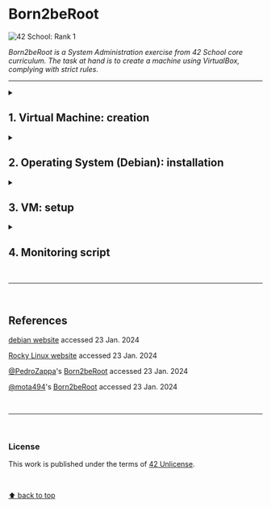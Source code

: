 # Born2beRoot
![42 School: Rank 1](https://img.shields.io/badge/42%20School-Rank%201-%2315bbbb)

_Born2beRoot is a System Administration exercise from 42 School core curriculum. The task at hand is to create a machine using VirtualBox, complying with strict rules._
___

<details>
  <summary><h2>1. Virtual Machine: creation</h2></summary>

> _A Virtual Machine (VM) is a computer file, commonly referred to as an image, that behaves like an actual computer: that is, a virtual computer within a computer._

___

### :warning: Pre-requisites

- have [VirtualBox](https://www.virtualbox.org/) installed;
- have [the installer file for the Debian GNU/Linux OS](https://cdimage.debian.org/debian-cd/current/amd64/iso-cd/) downloaded.

___

### Steps

1. Open `VirtualBox`
2. Click `New`
3. Name the VM
4. Choose destination folder for the VM
    - `/sgoinfre/` in this case
5. Select the amount of memory (RAM) to be allocated to the VM
    - set as default – the recommended memory size is `1024 MB`
6. Create a virtual hard disk
7. Choose `VDI` (VirtualBox Disk Image) as the type of file to use for the new virtual hard disk
8. Choose storage on physical hard disk as being `dynamically allocated`
9. Select the size of the virtual hard disk
    - `30GB` in this case, to account for bonus requirements
10. Click `Create`
11. Head to `Settings` > `Storage` > `Empty` > 💿 icon (_Attributes: Optical Drive_) > `Choose a disk file` > `Debian ISO` > `Open` > `Ok`
12. `Start` the VM

___

</br>

</details>


<details>
  <summary><h2>2. Operating System (Debian): installation</h2></summary>

</br>

<details>
  <summary>:bulb: <strong>Debian vs. Rocky Linux</strong></summary>

</br>

<table>
  <tr>
    <th></th>
    <th>Debian</th>
    <th>Rocky Linux</th>
  </tr>
  <tr>
    <td><strong>Developer</strong></td>
    <td>The Debian Project</td>
    <td>Rocky Enterprise Software Foundation</td>
  </tr>
  <tr>
    <td><strong>OS Family</strong></td>
    <td>Linux (Unix-like)</td>
    <td>Linux (Unix-like)</td>
  </tr>
  <tr>
    <td><strong>Source model</strong></td>
    <td>Open source</td>
    <td>Open source</td>
  </tr>
  <tr>
    <td><strong>Repository</strong></td>
    <td><a href = "https://deb.debian.org">deb.debian.org</a></td>
    <td><a href = "https://git.rockylinux.org">git.rockylinux.org</a></td>
  </tr>
  <tr>
    <td><strong>Package manager</strong></td>
    <td>Advanced Package Tool (APT)</td>
    <td>Dandified YUM / DNF</td>
  </tr>
  <tr>
    <td><strong>Release cycle</strong></td>
    <td>2 years</td>
    <td>1 year</td>
  </tr>
  <tr>
    <td><strong>Long Term Support (LTS)</strong></td>
    <td>5 years</td>
    <td>10 years</td>
  </tr>
  <tr>
    <td><strong>Comments</strong></td>
    <td></td>
    <td>Red Hat Enterprise Linux (RHEL) compatibility</td>
  </tr>
</table>

</br>

</details>

### Steps

1. Select `Install` from the Debian GNU/Linux installer menu;
2. Settings
    - Language: `English`
    - Location: `other`
    - Continent: `Europe`
    - Country: `Portugal`
    - Locale: `United States`
    - Keyboard: `American English`
    - Hostname: `tchow-so42` ﹡
    - Domain name: `(blank)`
    - Set up root password ﹡
    - User full name: `tchow-so` ﹡
    - Username: `tchow-so` ﹡
    - Set up user password ﹡
    - Clock: `Lisbon`

﹡ :warning: _see subject requirements_
___

</br>

</details>

<details>
  <summary><h2>3. VM: setup</h2></summary>

<h3>3.1. Partitioning the Disk</h3>
<h4>3.1.1. Create Primary Partition</h4>
<h4>3.1.2. Create Logical Partition</h4>
<h4>3.1.3. Encrypt Volumes</h4>
<h4>3.1.4. Configure Logical Volume Manager</h4>
<h4>3.1.5. Create Logical Partitions</h4>
<h4>3.1.6. Setting Mount Points</h4>

___

<h3>3.2. Login into the System</h3>
<h3>3.3. Sudo: installation</h3>
<h3>3.4. Configure Groups and Users</h3>
<h3>3.5. Vim: installation</h3>
<h3>3.7. Uncomplicated Firewall (UFW): installation & configuration</h3>
<h3>3.8. SSH: connection</h3>
Sudo, hostname, password

___

</br>

</details>

<details>
  <summary><h2>4. Monitoring script</h2></summary>
</details>

</br>

___

</br>

## References

[debian website](https://www.debian.org/) accessed 23 Jan. 2024

[Rocky Linux website](https://rockylinux.org/) accessed 23 Jan. 2024

[@PedroZappa](https://github.com/PedroZappa)'s [Born2beRoot](https://github.com/PedroZappa/Born2beRoot) accessed 23 Jan. 2024

[@mota494](https://github.com/mota494)'s [Born2beRoot](https://github.com/mota494/42_Born2BeRoot) accessed 23 Jan. 2024

</br>

___

</br>

### License
This work is published under the terms of [42 Unlicense](./LICENSE).

</br>

[⬆ back to top](#born2beroot)
